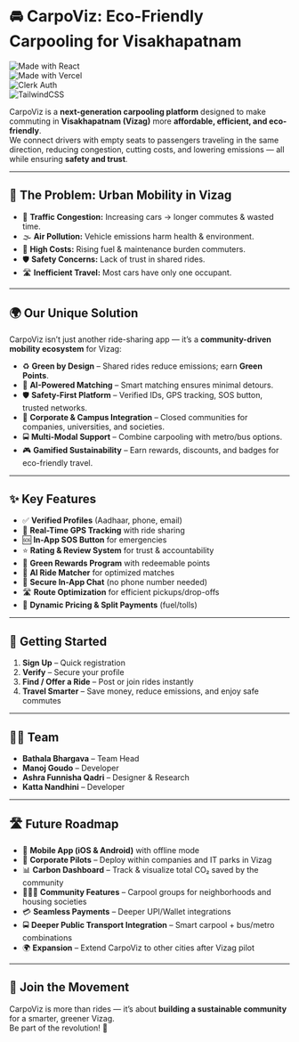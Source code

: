 # 🚘 CarpoViz: Eco-Friendly Carpooling for Visakhapatnam  

![Made with React](https://img.shields.io/badge/React-18-blue?logo=react)  
![Made with Vercel](https://img.shields.io/badge/Hosted%20on-Vercel-black?logo=vercel)  
![Clerk Auth](https://img.shields.io/badge/Auth-Clerk-green?logo=clerk)  
![TailwindCSS](https://img.shields.io/badge/UI-TailwindCSS-38B2AC?logo=tailwind-css)  

CarpoViz is a **next-generation carpooling platform** designed to make commuting in **Visakhapatnam (Vizag)** more **affordable, efficient, and eco-friendly**.  
We connect drivers with empty seats to passengers traveling in the same direction, reducing congestion, cutting costs, and lowering emissions — all while ensuring **safety and trust**.  

---

## 🌆 The Problem: Urban Mobility in Vizag  
- 🚦 **Traffic Congestion:** Increasing cars → longer commutes & wasted time.  
- 🌫 **Air Pollution:** Vehicle emissions harm health & environment.  
- 💸 **High Costs:** Rising fuel & maintenance burden commuters.  
- 🛡 **Safety Concerns:** Lack of trust in shared rides.  
- 🛣 **Inefficient Travel:** Most cars have only one occupant.  

---

## 🌍 Our Unique Solution  
CarpoViz isn’t just another ride-sharing app — it’s a **community-driven mobility ecosystem** for Vizag:  

- ♻️ **Green by Design** – Shared rides reduce emissions; earn **Green Points**.  
- 🤖 **AI-Powered Matching** – Smart matching ensures minimal detours.  
- 🛡 **Safety-First Platform** – Verified IDs, GPS tracking, SOS button, trusted networks.  
- 🏢 **Corporate & Campus Integration** – Closed communities for companies, universities, and societies.  
- 🚍 **Multi-Modal Support** – Combine carpooling with metro/bus options.  
- 🎮 **Gamified Sustainability** – Earn rewards, discounts, and badges for eco-friendly travel.  

---

## ✨ Key Features  
- ✅ **Verified Profiles** (Aadhaar, phone, email)  
- 📍 **Real-Time GPS Tracking** with ride sharing  
- 🆘 **In-App SOS Button** for emergencies  
- ⭐ **Rating & Review System** for trust & accountability  
- 🌱 **Green Rewards Program** with redeemable points  
- 🤖 **AI Ride Matcher** for optimized matches  
- 💬 **Secure In-App Chat** (no phone number needed)  
- 🛣 **Route Optimization** for efficient pickups/drop-offs  
- 💸 **Dynamic Pricing & Split Payments** (fuel/tolls)  

---

## 🚀 Getting Started  
1. **Sign Up** – Quick registration  
2. **Verify** – Secure your profile  
3. **Find / Offer a Ride** – Post or join rides instantly  
4. **Travel Smarter** – Save money, reduce emissions, and enjoy safe commutes  

---

## 👨‍💻 Team  
- **Bathala Bhargava** – Team Head  
- **Manoj Goudo** – Developer  
- **Ashra Funnisha Qadri** – Designer & Research  
- **Katta Nandhini** – Developer  

---

## 🛣️ Future Roadmap  
- 📱 **Mobile App (iOS & Android)** with offline mode  
- 🏢 **Corporate Pilots** – Deploy within companies and IT parks in Vizag  
- 📊 **Carbon Dashboard** – Track & visualize total CO₂ saved by the community  
- 🧑‍🤝‍🧑 **Community Features** – Carpool groups for neighborhoods and housing societies  
- 💳 **Seamless Payments** – Deeper UPI/Wallet integrations  
- 🚍 **Deeper Public Transport Integration** – Smart carpool + bus/metro combinations  
- 🌍 **Expansion** – Extend CarpoViz to other cities after Vizag pilot  

---

## 🌱 Join the Movement  
CarpoViz is more than rides — it’s about **building a sustainable community** for a smarter, greener Vizag.  
Be part of the revolution! 🚀  

